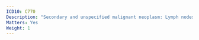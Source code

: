 ```yaml
---
ICD10: C770
Description: "Secondary and unspecified malignant neoplasm: Lymph nodes of head, face and neck"
Matters: Yes
Weight: 1
---
```


